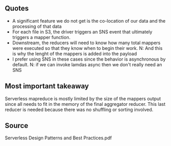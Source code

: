 
## Quotes
- A significant feature we do not get is the co-location of our data and the processing of that data
- For each file in S3, the driver triggers an SNS event that ultimately triggers a mapper function.
- Downstream, the reducers will need to know how many total mappers were executed so that they know when to begin their work. 
    N: And this is why the lenght of the mappers is added into the payload
- I prefer using SNS in these cases since the behavior is asynchronous by default. 
    N: if we can invoke lamdas async then we don't really need an SNS


## Most important takeaway
Serverless mapreduce is mostly limited by the size of the mappers output since all needs to fit in the memory of the final aggregator reducer. This last reducer is needed because there was no shuffling or sorting involved.

## Source
Serverless Design Patterns and Best Practices.pdf